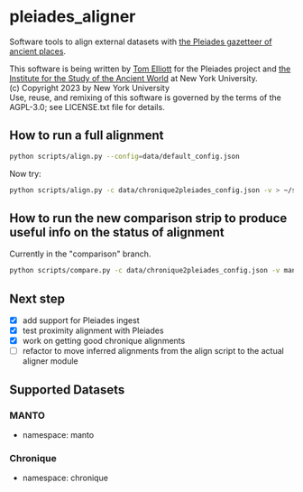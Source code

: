 # pleiades_aligner

Software tools to align external datasets with [the Pleiades gazetteer of ancient places](https://pleiades.stoa.org).

This software is being written by [Tom Elliott](https://orcid.org/0000-0002-4114-6677) for the Pleiades project and [the Institute for the Study of the Ancient World](https://isaw.nyu.edu) at New York University.   
(c) Copyright 2023 by New York University   
Use, reuse, and remixing of this software is governed by the terms of the AGPL-3.0; see LICENSE.txt file for details.

## How to run a full alignment

```bash
python scripts/align.py --config=data/default_config.json
```

Now try:

```bash
python scripts/align.py -c data/chronique2pleiades_config.json -v > ~/scratch/alignments.json
```

## How to run the new comparison strip to produce useful info on the status of alignment

Currently in the "comparison" branch. 

```bash
python scripts/compare.py -c data/chronique2pleiades_config.json -v manto ~/Documents/files/P/pleiades.datasets/data/indexes/manto.json > ~/scratch/mantomatch.json
```

## Next step

- [x] add support for Pleiades ingest
- [x] test proximity alignment with Pleiades
- [x] work on getting good chronique alignments
- [ ] refactor to move inferred alignments from the align script to the actual aligner module

## Supported Datasets

### MANTO

- namespace: manto

### Chronique

- namespace: chronique
